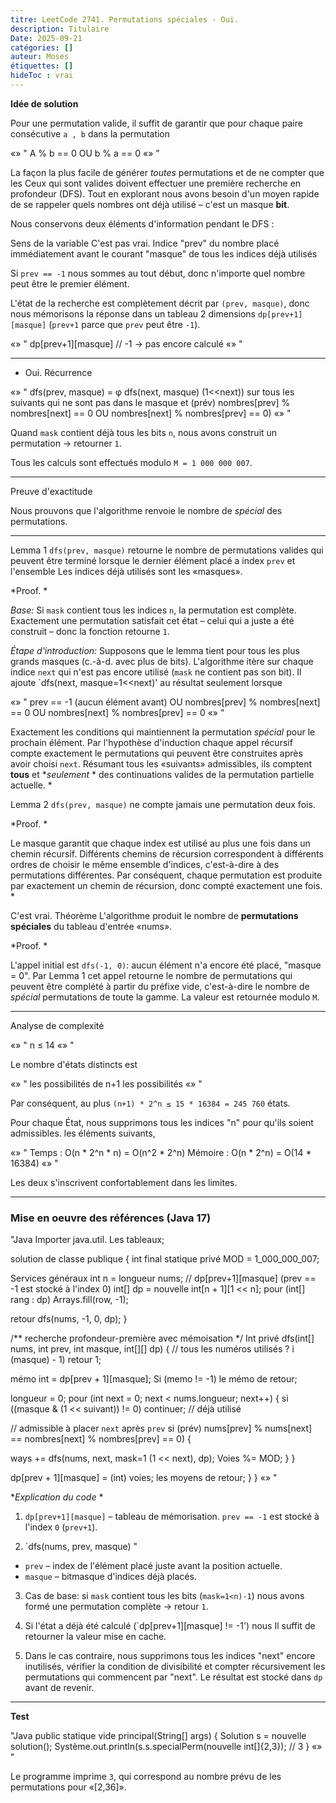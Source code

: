 ```yaml
---
titre: LeetCode 2741. Permutations spéciales - Oui.
description: Titulaire
Date: 2025-09-21
catégories: []
auteur: Moses
étiquettes: []
hideToc : vrai
---
```

**Idée de solution**

Pour une permutation valide, il suffit de garantir que
pour chaque paire consécutive `a , b` dans la permutation

«» "
A % b == 0 OU b % a == 0
«» "

La façon la plus facile de générer *toutes* permutations et de ne compter que les
Ceux qui sont valides doivent effectuer une première recherche en profondeur (DFS).
Tout en explorant nous avons besoin d'un moyen rapide de se rappeler quels nombres ont
déjà utilisé – c'est un masque **bit**.

Nous conservons deux éléments d'information pendant le DFS :

Sens de la variable
C'est pas vrai.
Indice "prev" du nombre placé immédiatement avant le courant
"masque" de tous les indices déjà utilisés

Si `prev == -1` nous sommes au tout début, donc n'importe quel nombre peut être le
premier élément.

L'état de la recherche est complètement décrit par `(prev, masque)`,
donc nous mémorisons la réponse dans un tableau 2 dimensions
`dp[prev+1][masque]` (`prev+1` parce que `prev` peut être `-1`).

«» "
dp[prev+1][masque] // -1 -> pas encore calculé
«» "

-----------------------------------------------------------------------------------

- Oui. Récurrence

«» "
dfs(prev, masque) = φ dfs(next, masque) (1<<next))
sur tous les suivants qui ne sont pas dans le masque
et (prév)
nombres[prev] % nombres[next] == 0 OU
nombres[next] % nombres[prev] == 0)
«» "

Quand `mask` contient déjà tous les bits `n`, nous avons construit un
permutation → retourner `1`.

Tous les calculs sont effectués modulo `M = 1 000 000 007`.

-----------------------------------------------------------------------------------

Preuve d'exactitude

Nous prouvons que l'algorithme renvoie le nombre de *spécial*
des permutations.

---

Lemma 1
`dfs(prev, masque)` retourne le nombre de permutations valides qui peuvent être
terminé lorsque le dernier élément placé a index `prev` et l'ensemble
Les indices déjà utilisés sont les «masques».

*Proof. *

*Base:*
Si `mask` contient tous les indices `n`, la permutation est complète.
Exactement une permutation satisfait cet état – celui qui a juste
a été construit – donc la fonction retourne `1`.

*Étape d'introduction:*
Supposons que le lemma tient pour tous les plus grands masques (c.-à-d. avec plus de bits).
L'algorithme itère sur chaque indice `next` qui n'est pas encore utilisé
(`mask` ne contient pas son bit).
Il ajoute `dfs(next, masque=1<<next)' au résultat seulement lorsque

«» "
prev == -1 (aucun élément avant) OU
nombres[prev] % nombres[next] == 0 OU
nombres[next] % nombres[prev] == 0
«» "

Exactement les conditions qui maintiennent la permutation *spécial* pour le
prochain élément.
Par l'hypothèse d'induction chaque appel récursif compte exactement le
permutations qui peuvent être construites après avoir choisi `next`.
Résumant tous les «suivants» admissibles, ils comptent **tous** et **seulement* *
des continuations valides de la permutation partielle actuelle. *



Lemma 2
`dfs(prev, masque)` ne compte jamais une permutation deux fois.

*Proof. *

Le masque garantit que chaque index est utilisé au plus une fois dans un
chemin récursif.
Différents chemins de récursion correspondent à différents ordres de choisir le
même ensemble d'indices, c'est-à-dire à des permutations différentes.
Par conséquent, chaque permutation est produite par exactement un chemin de récursion,
donc compté exactement une fois. *



C'est vrai. Théorème
L'algorithme produit le nombre de **permutations spéciales** du
tableau d'entrée «nums».

*Proof. *

L'appel initial est `dfs(-1, 0)`: aucun élément n'a encore été placé,
"masque = 0".
Par Lemma 1 cet appel retourne le nombre de permutations qui peuvent être
complété à partir du préfixe vide, c'est-à-dire le nombre de *spécial*
permutations de toute la gamme.
La valeur est retournée modulo `M`.



-----------------------------------------------------------------------------------

Analyse de complexité

«» "
n ≤ 14
«» "

Le nombre d'états distincts est

«» "
les possibilités de n+1
les possibilités
«» "

Par conséquent, au plus `(n+1) * 2^n ≤ 15 * 16384 = 245 760` états.

Pour chaque État, nous supprimons tous les indices "n" pour qu'ils soient admissibles.
les éléments suivants,

«» "
Temps : O(n * 2^n * n) = O(n^2 * 2^n)
Mémoire : O(n * 2^n) = O(14 * 16384)
«» "

Les deux s'inscrivent confortablement dans les limites.

-----------------------------------------------------------------------------------

### Mise en oeuvre des références (Java 17)

"Java
Importer java.util. Les tableaux;

solution de classe publique {
int final statique privé MOD = 1_000_000_007;

Services généraux
int n = longueur nums;
// dp[prev+1][masque] (prev == -1 est stocké à l'index 0)
int[] dp = nouvelle int[n + 1][1 << n];
pour (int[] rang : dp) Arrays.fill(row, -1);

retour dfs(nums, -1, 0, dp);
}

/** recherche profondeur-première avec mémoisation */
Int privé dfs(int[] nums, int prev, int masque, int[][] dp) {
// tous les numéros utilisés ?
i (masque) - 1) retour 1;

mémo int = dp[prev + 1][masque];
Si (memo != -1) le mémo de retour;

longueur = 0;
pour (int next = 0; next < nums.longueur; next++) {
si ((masque & (1 << suivant)) != 0) continuer; // déjà utilisé

// admissible à placer `next` après `prev`
si (prév)
nums[prev] % nums[next] ==
nombres[next] % nombres[prev] == 0) {

ways += dfs(nums, next, mask=1 (1 << next), dp);
Voies %= MOD;
}
}

dp[prev + 1][masque] = (int) voies;
les moyens de retour;
}
}
«» "

**Explication du code* *

1. `dp[prev+1][masque]` – tableau de mémorisation.
`prev == -1` est stocké à l'index `0` (`prev+1`).

2. `dfs(nums, prev, masque) "
* `prev` – index de l'élément placé juste avant la position actuelle.
* `masque` – bitmasque d'indices déjà placés.

3. Cas de base: si `mask` contient tous les bits (`mask=1<n)-1`) nous avons
formé une permutation complète → retour `1`.

4. Si l'état a déjà été calculé (`dp[prev+1][masque] != -1') nous
Il suffit de retourner la valeur mise en cache.

5. Dans le cas contraire, nous supprimons tous les indices "next" encore inutilisés,
vérifier la condition de divisibilité et compter récursivement
les permutations qui commencent par "next".
Le résultat est stocké dans `dp` avant de revenir.

-----------------------------------------------------------------------------------

**Test**

"Java
public statique vide principal(String[] args) {
Solution s = nouvelle solution();
Système.out.println(s.s.specialPerm(nouvelle int[]{2,3}); // 3
}
«» "

Le programme imprime `3`, qui correspond au nombre prévu de
les permutations pour «[2,36]».